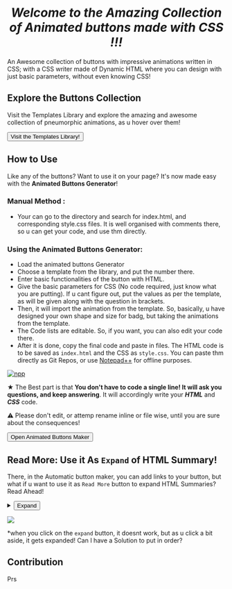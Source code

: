 

 <h1 align="center">
    <em> Welcome to the Amazing Collection of Animated buttons made with CSS !!!</em>
</h1>
 
 
 
An Awesome collection of buttons with impressive animations written in CSS; with a CSS writer made of Dynamic HTML where you can design with just basic parameters, without even knowing CSS!
 

## Explore the Buttons Collection
 
 Visit the Templates Library and explore the amazing and awesome collection of pneumorphic animations, as u hover over them!

 <a href="https://sparkscratch-p.github.io/CSS-Animation-Buttons/library/"><button class="custom-btn btn-12">Visit the Templates Library!</button></a>
 
## How to Use 

 Like any of the buttons? Want to use it on your page? It's now made easy with the **Animated Buttons Generator**!
 
### Manual Method :
 
  - Your can go to the directory and search for index.html, and corresponding style.css files. It is well organised with comments there, so u can get your code, and use thm directly.

### Using the Animated Buttons Generator:

- Load the animated buttons Generator
- Choose a template from the library, and put the number there.
- Enter basic functionalities of the button with HTML.
- Give the basic parameters for CSS (No code required, just know what you are putting). If u cant figure out, put the values as per the template, as will be given along with the question in brackets.
- Then, it will import the animation from the template. So, basically, u have designed your own shape and size for badg, but taking the animations from the template.
- The Code lists are editable. So, if you want, you can also edit your code there.
- After it is done, copy the final code and paste in files. The HTML code is to be saved as `index.html` and the CSS as `style.css`. You can paste thm directly as Git Repos, or use [Notepad++](https://notepad-plus-plus.org/downloads/) for offline purposes.

[![npp](https://img.shields.io/badge/Download-Notepad++-green.svg?style=for-the-badge)](https://github.com/notepad-plus-plus/notepad-plus-plus/releases/download/v8.1.9.3/npp.8.1.9.3.Installer.x64.exe)

★ The Best part is that **You don't have to code a single line! It will ask you questions, and keep answering**. It will accordingly write your ***HTML*** and ***CSS*** code.

⚠️ Please don't edit, or attemp rename inline or file wise, until you are sure about the consequences!
 
 <a href="https://sparkscratch-p.github.io/CSS-Animation-Buttons/library/"><button class="custom-btn btn-12">Open Animated Buttons Maker</button></a>
 
## Read More: Use it As `Expand` of HTML Summary!

There, in the Automatic button maker, you can add links to your button, but what if u want to use it as `Read More` button to expand HTML Summaries? Read Ahead!


<details><summary><button class="custom-btn btn-12">Expand</button></summary>

### This is the Syntax :
 
```html
 
 <details><summary><button class="custom-btn btn-12">Expand</button></summary>
  
 [All text and contents here]
 
</details>
 
```
 
 Use it to make your ***Read More*** button.
 
</details>
 
 ![](https://img.shields.io/badge/%F0%9F%8C%8CGlitch%20Here!-PRs%20Welcome!-red.svg?style=for-the-badge)
 
 *when you click on the `expand` button, it doesnt work, but as u click a bit aside, it gets expanded! Can I have a Solution to put in order?
 
## Contribution
 
Prs
